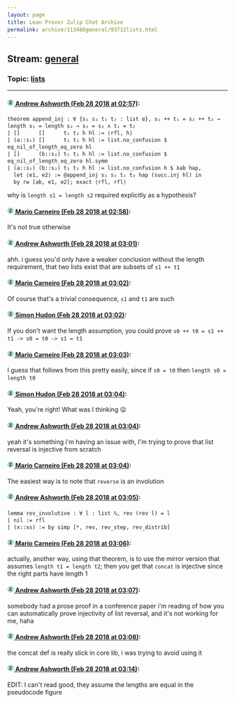```yaml
---
layout: page
title: Lean Prover Zulip Chat Archive 
permalink: archive/113488general/93712lists.html
---
```


## Stream: [general](index.html)
### Topic: [lists](93712lists.html)

---

#### [![Click to go to Zulip](../../assets/img/zulip2.png) Andrew Ashworth (Feb 28 2018 at 02:57)](https://leanprover.zulipchat.com/#narrow/stream/113488-general/topic/lists/near/123069986):
```lean
theorem append_inj : ∀ {s₁ s₂ t₁ t₂ : list α}, s₁ ++ t₁ = s₂ ++ t₂ → length s₁ = length s₂ → s₁ = s₂ ∧ t₁ = t₂
| []      []      t₁ t₂ h hl := ⟨rfl, h⟩
| (a::s₁) []      t₁ t₂ h hl := list.no_confusion $ eq_nil_of_length_eq_zero hl
| []      (b::s₂) t₁ t₂ h hl := list.no_confusion $ eq_nil_of_length_eq_zero hl.symm
| (a::s₁) (b::s₂) t₁ t₂ h hl := list.no_confusion h $ λab hap,
  let ⟨e1, e2⟩ := @append_inj s₁ s₂ t₁ t₂ hap (succ.inj hl) in
  by rw [ab, e1, e2]; exact ⟨rfl, rfl⟩
``` 
why is `length s1 = length s2` required explicitly as a hypothesis?

#### [![Click to go to Zulip](../../assets/img/zulip2.png) Mario Carneiro (Feb 28 2018 at 02:58)](https://leanprover.zulipchat.com/#narrow/stream/113488-general/topic/lists/near/123070028):
It's not true otherwise

#### [![Click to go to Zulip](../../assets/img/zulip2.png) Andrew Ashworth (Feb 28 2018 at 03:01)](https://leanprover.zulipchat.com/#narrow/stream/113488-general/topic/lists/near/123070123):
ahh. i guess you'd only have a weaker conclusion without the length requirement, that two lists exist that are subsets of `s1 ++ t1`

#### [![Click to go to Zulip](../../assets/img/zulip2.png) Mario Carneiro (Feb 28 2018 at 03:02)](https://leanprover.zulipchat.com/#narrow/stream/113488-general/topic/lists/near/123070167):
Of course that's a trivial consequence, `s1` and `t1` are such

#### [![Click to go to Zulip](../../assets/img/zulip2.png) Simon Hudon (Feb 28 2018 at 03:02)](https://leanprover.zulipchat.com/#narrow/stream/113488-general/topic/lists/near/123070172):
If you don't want the length assumption, you could prove `s0 ++ t0 = s1 ++ t1 -> s0 = t0 -> s1 = t1`

#### [![Click to go to Zulip](../../assets/img/zulip2.png) Mario Carneiro (Feb 28 2018 at 03:03)](https://leanprover.zulipchat.com/#narrow/stream/113488-general/topic/lists/near/123070183):
I guess that follows from this pretty easily, since if `s0 = t0` then `length s0 = length t0`

#### [![Click to go to Zulip](../../assets/img/zulip2.png) Simon Hudon (Feb 28 2018 at 03:04)](https://leanprover.zulipchat.com/#narrow/stream/113488-general/topic/lists/near/123070223):
Yeah, you're right! What was I thinking :stuck_out_tongue:

#### [![Click to go to Zulip](../../assets/img/zulip2.png) Andrew Ashworth (Feb 28 2018 at 03:04)](https://leanprover.zulipchat.com/#narrow/stream/113488-general/topic/lists/near/123070224):
yeah it's something i'm having an issue with, I'm trying to prove that list reversal is injective from scratch

#### [![Click to go to Zulip](../../assets/img/zulip2.png) Mario Carneiro (Feb 28 2018 at 03:04)](https://leanprover.zulipchat.com/#narrow/stream/113488-general/topic/lists/near/123070226):
The easiest way is to note that `reverse` is an involution

#### [![Click to go to Zulip](../../assets/img/zulip2.png) Andrew Ashworth (Feb 28 2018 at 03:05)](https://leanprover.zulipchat.com/#narrow/stream/113488-general/topic/lists/near/123070245):
```lean
lemma rev_involutive : ∀ l : list ℕ, rev (rev l) = l
| nil := rfl
| (x::xs) := by simp [*, rev, rev_step, rev_distrib]
```

#### [![Click to go to Zulip](../../assets/img/zulip2.png) Mario Carneiro (Feb 28 2018 at 03:06)](https://leanprover.zulipchat.com/#narrow/stream/113488-general/topic/lists/near/123070293):
actually, another way, using that theorem, is to use the mirror version that assumes `length t1 = length t2`; then you get that `concat` is injective since the right parts have length 1

#### [![Click to go to Zulip](../../assets/img/zulip2.png) Andrew Ashworth (Feb 28 2018 at 03:07)](https://leanprover.zulipchat.com/#narrow/stream/113488-general/topic/lists/near/123070304):
somebody had a prose proof in a conference paper i'm reading of how you can automatically prove injectivity of list reversal, and it's not working for me, haha

#### [![Click to go to Zulip](../../assets/img/zulip2.png) Andrew Ashworth (Feb 28 2018 at 03:08)](https://leanprover.zulipchat.com/#narrow/stream/113488-general/topic/lists/near/123070355):
the concat def is really slick in core lib, i was trying to avoid using it

#### [![Click to go to Zulip](../../assets/img/zulip2.png) Andrew Ashworth (Feb 28 2018 at 03:14)](https://leanprover.zulipchat.com/#narrow/stream/113488-general/topic/lists/near/123070515):
EDIT: I can't read good, they assume the lengths are equal in the pseudocode figure

